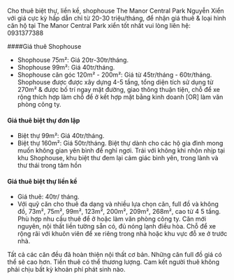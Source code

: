 Cho thuê biệt thự, liền kề, shophouse The Manor Central Park Nguyễn Xiển với giá cực kỳ hấp dẫn chỉ từ 20-30 triệu/tháng, để nhận giá thuê & loại hình căn hộ tại The Manor Central Park xiển tốt nhất vui lòng liên hệ: 0931377388

####Giá thuê Shophouse
- Shophouse 75m²: Giá 20tr-30tr/tháng.
- Shophouse 99m²: Giá 40tr/tháng.
- Shophouse căn góc 120m² - 200m²: Giá từ 45tr/tháng - 60tr/tháng.
Shophouse được được xây dựng 4-5 tầng, tổng diện tích sử dụng từ 270m² & được bố trí ngay mặt đường, giao thông thuận tiện, chỗ để xe rộng thích hợp làm chỗ để ở kết hợp mặt bằng kinh doanh [OR] làm văn phòng công ty.

#### Giá thuê biệt thự đơn lập
- Biệt thự 99m²: Giá 40tr/tháng.
- Biệt thự 160m²: Giá 50tr/tháng.
Biệt thự dành cho các hộ gia đình mong muốn không gian yên bình để nghỉ ngơi. Trái với không khi nhộn nhịp tại khu Shophouse, khu biệt thư đem lại cảm giác bình yên, trong lành và thư thái trong tâm hồn

#### Giá thuê biệt thự liền kề
- Giá thuê: 40tr/ tháng.
- Với quỹ căn cho thuê đa dạng và nhiều lựa chọn căn, full đồ và không đồ, 73m², 75m², 99m², 123m², 200m², 209m², 268m², cao từ 4 5 tầng.
Phù hợp nhu cầu thuê để ở hoặc làm văn phòng công ty. Căn mới nguyên, nội thất liền tường sẵn có, đủ nóng lạnh điều hòa. Chỗ để xe rộng rãi với khuôn viên để xe riêng trong nhà hoặc khu vực đỗ xe ở trước nhà.

Tất cả các căn đều đã hoàn thiện nội thất cơ bản. Những căn full đồ giá có thể sẽ cao hơn. Tiền thuê có thể thương lượng. Cam kết người thuê không phải chịu bất kỳ khoản phí phát sinh nào.
